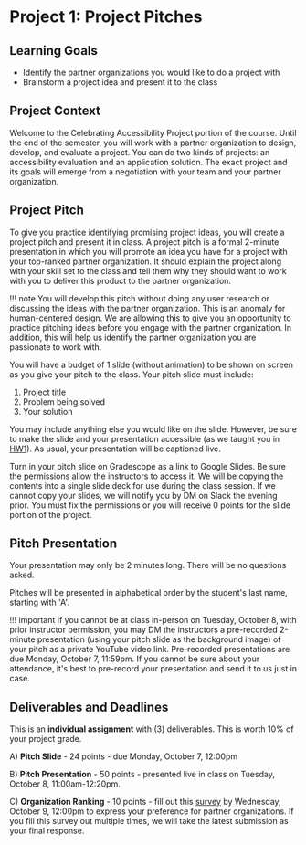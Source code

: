 # Project 1: Project Pitches

## Learning Goals

- Identify the partner organizations you would like to do a project with
- Brainstorm a project idea and present it to the class

## Project Context

Welcome to the Celebrating Accessibility Project portion of the course. Until the end of the semester, you will work with a partner organization to design, develop, and evaluate a project. You can do two kinds of projects: an accessibility evaluation and an application solution. The exact project and its goals will emerge from a negotiation with your team and your partner organization. 

## Project Pitch

To give you practice identifying promising project ideas, you will create a project pitch and present it in class. A project pitch is a formal 2-minute presentation in which you will promote an idea you have for a project with your top-ranked partner organization. It should explain the project along with your skill set to the class and tell them why they should want to work with you to deliver this product to the partner organization. 

!!! note 
    You will develop this pitch without doing any user research or discussing the ideas with the partner organization. This is an anomaly for human-centered design. We are allowing this to give you an opportunity to practice pitching ideas before you engage with the partner organization. In addition, this will help us identify the partner organization you are passionate to work with.

You will have a budget of 1 slide (without animation) to be shown on screen as you give your pitch to the class. Your pitch slide must include:

1. Project title
1. Problem being solved
1. Your solution

You may include anything else you would like on the slide. However, be sure to make the slide and your presentation accessible (as we taught you in [HW1](../../homework/HW1/index.md)). As usual, your presentation will be captioned live. 

Turn in your pitch slide on Gradescope as a link to Google Slides. Be sure the permissions allow the instructors to access it. We will be copying the contents into a single slide deck for use during the class session. If we cannot copy your slides, we will notify you by DM on Slack the evening prior. You must fix the permissions or you will receive 0 points for the slide portion of the project.

## Pitch Presentation

Your presentation may only be 2 minutes long. There will be no questions asked. 

Pitches will be presented in alphabetical order by the student's last name, starting with 'A'.

!!! important
    If you cannot be at class in-person on Tuesday, October 8, with prior instructor permission, you may DM the instructors a pre-recorded 2-minute presentation (using your pitch slide as the background image) of your pitch as a private YouTube video link. Pre-recorded presentations are due Monday, October 7, 11:59pm. If you cannot be sure about your attendance, it's best to pre-record your presentation and send it to us just in case. 

## Deliverables and Deadlines

This is an **individual assignment** with (3) deliverables. This is worth 10% of your project grade.

A) **Pitch Slide** - 24 points - due Monday, October 7, 12:00pm

B) **Pitch Presentation** - 50 points - presented live in class on Tuesday, October 8, 11:00am-12:20pm. 

C) **Organization Ranking** - 10 points - fill out this [survey](https://cmu.ca1.qualtrics.com/jfe/form/SV_8jI4hAHsS8QjxYO) by Wednesday, October 9, 12:00pm to express your preference for partner organizations. If you fill this survey out multiple times, we will take the latest submission as your final response.